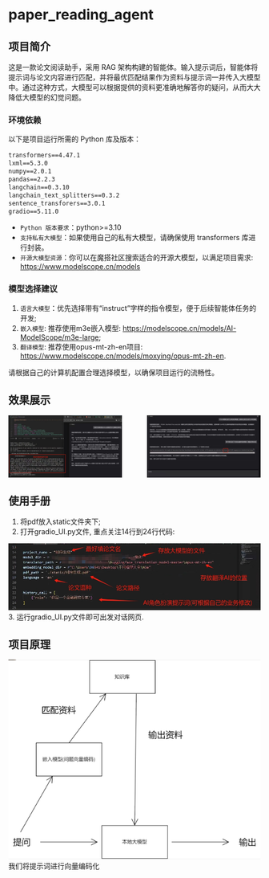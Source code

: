 # paper_reading_agent
## 项目简介
这是一款论文阅读助手，采用 RAG 架构构建的智能体。输入提示词后，智能体将提示词与论文内容进行匹配，并将最优匹配结果作为资料与提示词一并传入大模型中。通过这种方式，大模型可以根据提供的资料更准确地解答你的疑问，从而大大降低大模型的幻觉问题。

### 环境依赖
以下是项目运行所需的 Python 库及版本：
```
transformers==4.47.1
lxml==5.3.0
numpy==2.0.1
pandas==2.2.3
langchain==0.3.10
langchain_text_splitters==0.3.2
sentence_transforers==3.0.1
gradio==5.11.0
```
- `Python 版本要求`：python>=3.10
- `支持私有大模型`：如果使用自己的私有大模型，请确保使用 transformers 库进行封装。
- `开源大模型资源`：你可以在魔搭社区搜索适合的开源大模型，以满足项目需求: https://www.modelscope.cn/models

### 模型选择建议
1. `语言大模型`：优先选择带有“instruct”字样的指令模型，便于后续智能体任务的开发;
2. `嵌入模型`: 推荐使用m3e嵌入模型: https://modelscope.cn/models/AI-ModelScope/m3e-large;
3. `翻译模型`: 推荐使用opus-mt-zh-en项目: https://www.modelscope.cn/models/moxying/opus-mt-zh-en.

请根据自己的计算机配置合理选择模型，以确保项目运行的流畅性。

## 效果展示
<div style="display: flex; justify-content: space-between;", align=center>
    <img src="/figure/2.jpg" alt="Image 1" style="width: 45%;"/>
    <img src="/figure/1.jpg" alt="Image 2" style="width: 45%;"/>
</div>

## 使用手册
1. 将pdf放入static文件夹下;
2. 打开gradio_UI.py文件, 重点关注14行到24行代码:
<div align=center>
<img src="/figure/3.png" />
</div>
3. 运行gradio_UI.py文件即可出发对话网页. 

## 项目原理

<div align=center>
<img src="/figure/4.png" />
</div>
我们将提示词进行向量编码化
